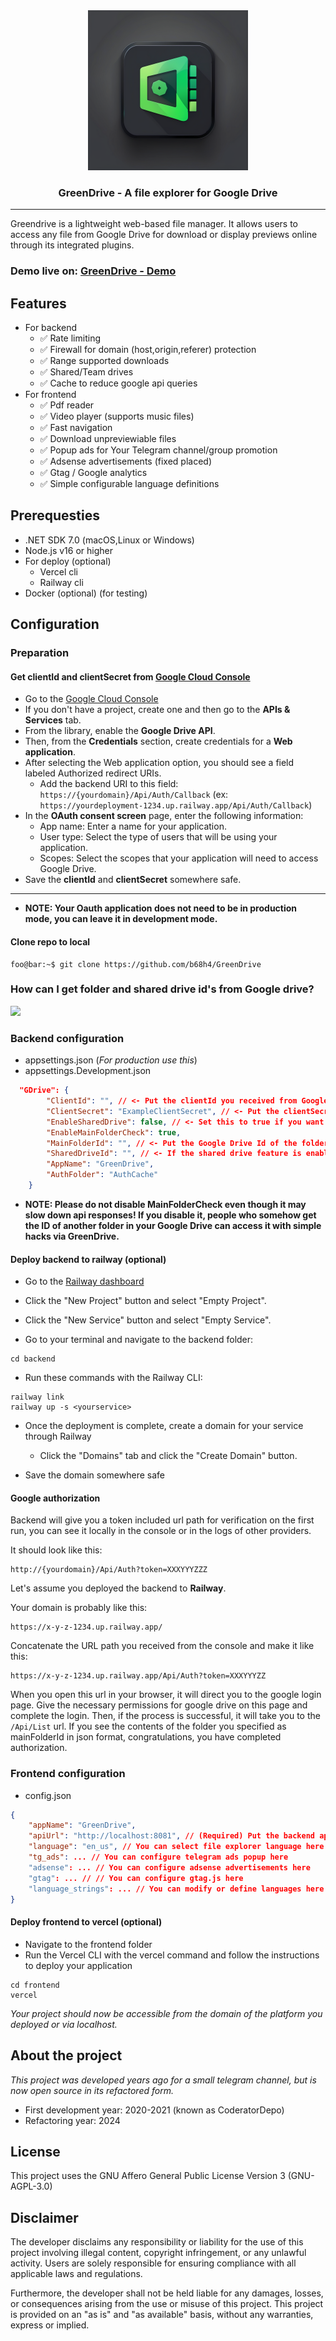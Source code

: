 <div align="center">
  <a href="#">
    <picture>
      <source media="(prefers-color-scheme: dark)" height=256 width=256 srcset="https://github.com/b68h4/GreenDrive/blob/main/assets/appicon.png?raw=true">
      <img height=256 width=256 alt="GreenDrive" src="https://github.com/b68h4/GreenDrive/blob/main/assets/appicon.png?raw=true">
    </picture>
  </a>
  <h3>GreenDrive - A file explorer for Google Drive</h3>
  <hr/>
</div>

Greendrive is a lightweight web-based file manager. It allows users to access any file from Google Drive for download or display previews online through its integrated plugins.

### Demo live on: [GreenDrive - Demo](https://greendrive-demo.vercel.app/)

## Features

-   For backend
    -   ✅ Rate limiting
    -   ✅ Firewall for domain (host,origin,referer) protection
    -   ✅ Range supported downloads
    -   ✅ Shared/Team drives
    -   ✅ Cache to reduce google api queries
-   For frontend
    -   ✅ Pdf reader
    -   ✅ Video player (supports music files)
    -   ✅ Fast navigation
    -   ✅ Download unpreviewiable files
    -   ✅ Popup ads for Your Telegram channel/group promotion
    -   ✅ Adsense advertisements (fixed placed)
    -   ✅ Gtag / Google analytics
    -   ✅ Simple configurable language definitions

## Prerequesties

-   .NET SDK 7.0 (macOS,Linux or Windows)
-   Node.js v16 or higher
-   For deploy (optional)
    -   Vercel cli
    -   Railway cli
-   Docker (optional) (for testing)

## Configuration

### Preparation

#### Get clientId and clientSecret from [Google Cloud Console](https://console.cloud.google.com/)

-   Go to the [Google Cloud Console](https://console.cloud.google.com/apis)
-   If you don't have a project, create one and then go to the **APIs & Services** tab.
-   From the library, enable the **Google Drive API**.
-   Then, from the **Credentials** section, create credentials for a **Web application**.
-   After selecting the Web application option, you should see a field labeled Authorized redirect URIs.
    -   Add the backend URI to this field: `https://{yourdomain}/Api/Auth/Callback` (ex: `https://yourdeployment-1234.up.railway.app/Api/Auth/Callback`)
-   In the **OAuth consent screen** page, enter the following information:
    -   App name: Enter a name for your application.
    -   User type: Select the type of users that will be using your application.
    -   Scopes: Select the scopes that your application will need to access Google Drive.
-   Save the **clientId** and **clientSecret** somewhere safe.
<hr/>

-   **NOTE: Your Oauth application does not need to be in production mode, you can leave it in development mode.**

#### Clone repo to local

```console
foo@bar:~$ git clone https://github.com/b68h4/GreenDrive
```

### How can I get folder and shared drive id's from Google drive?

![](https://github.com/b68h4/GreenDrive/blob/main/assets/howtogetfolderid.gif)

### Backend configuration

-   appsettings.json (_For production use this_)
-   appsettings.Development.json

```json
  "GDrive": {
        "ClientId": "", // <- Put the clientId you received from Google cloud console here
        "ClientSecret": "ExampleClientSecret", // <- Put the clientSecret you received from Google cloud console here
        "EnableSharedDrive": false, // <- Set this to true if you want to enable the shared drive feature
        "EnableMainFolderCheck": true,
        "MainFolderId": "", // <- Put the Google Drive Id of the folder you want to share here
        "SharedDriveId": "", // <- If the shared drive feature is enabled, put the shared drive Id you want to share here.
        "AppName": "GreenDrive",
        "AuthFolder": "AuthCache"
    }
```

-   **NOTE: Please do not disable MainFolderCheck even though it may slow down api responses! If you disable it, people who somehow get the ID of another folder in your Google Drive can access it with simple hacks via GreenDrive.**

#### Deploy backend to railway (optional)

-   Go to the [Railway dashboard](https://railway.app/dashboard)

-   Click the "New Project" button and select "Empty Project".

-   Click the "New Service" button and select "Empty Service".

-   Go to your terminal and navigate to the backend folder:

```
cd backend
```

-   Run these commands with the Railway CLI:

```
railway link
railway up -s <yourservice>
```

-   Once the deployment is complete, create a domain for your service through Railway

    -   Click the "Domains" tab and click the "Create Domain" button.

-   Save the domain somewhere safe

#### Google authorization

Backend will give you a token included url path for verification on the first run, you can see it locally in the console or in the logs of other providers.

It should look like this:

```
http://{yourdomain}/Api/Auth?token=XXXYYYZZZ
```

Let's assume you deployed the backend to **Railway**.

Your domain is probably like this:

```
https://x-y-z-1234.up.railway.app/
```

Concatenate the URL path you received from the console and make it like this:

```
https://x-y-z-1234.up.railway.app/Api/Auth?token=XXXYYYZZ
```

When you open this url in your browser, it will direct you to the google login page. Give the necessary permissions for google drive on this page and complete the login. Then, if the process is successful, it will take you to the `/Api/List` url. If you see the contents of the folder you specified as mainFolderId in json format, congratulations, you have completed authorization.

### Frontend configuration

-   config.json

```json
{
    "appName": "GreenDrive",
    "apiUrl": "http://localhost:8081", // (Required) Put the backend api url to here without /
    "language": "en_us", // You can select file explorer language here
    "tg_ads": ... // You can configure telegram ads popup here
    "adsense": ... // You can configure adsense advertisements here
    "gtag": ... // // You can configure gtag.js here
    "language_strings": ... // You can modify or define languages here
}

```

#### Deploy frontend to vercel (optional)

-   Navigate to the frontend folder
-   Run the Vercel CLI with the vercel command and follow the instructions to deploy your application

```
cd frontend
vercel
```

_Your project should now be accessible from the domain of the platform you deployed or via localhost._

## About the project

_This project was developed years ago for a small telegram channel, but is now open source in its refactored form._

-   First development year: 2020-2021 (known as CoderatorDepo)
-   Refactoring year: 2024

## License

This project uses the GNU Affero General Public License Version 3 (GNU-AGPL-3.0)

## Disclaimer

The developer disclaims any responsibility or liability for the use of this project involving illegal content, copyright infringement, or any unlawful activity. Users are solely responsible for ensuring compliance with all applicable laws and regulations.

Furthermore, the developer shall not be held liable for any damages, losses, or consequences arising from the use or misuse of this project. This project is provided on an "as is" and "as available" basis, without any warranties, express or implied.
